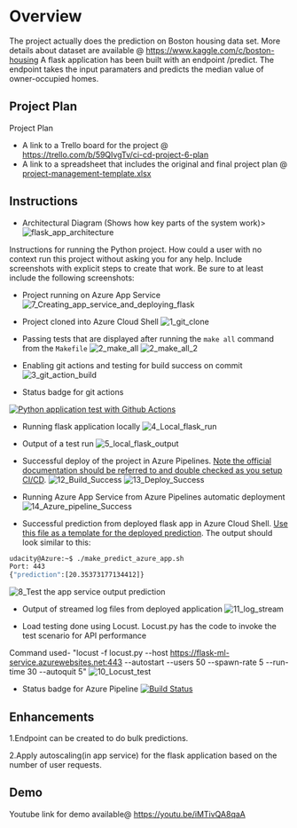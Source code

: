 # Overview

The project actually does the prediction on Boston housing data set. More details about dataset are available @ https://www.kaggle.com/c/boston-housing
A flask application has been built with an endpoint /predict. The endpoint takes the input paramaters and predicts the median value of owner-occupied homes.

## Project Plan
Project Plan

* A link to a Trello board for the project @ https://trello.com/b/59QIvgTv/ci-cd-project-6-plan
* A link to a spreadsheet that includes the original and final project plan @ [project-management-template.xlsx](https://github.com/navaneethsantharam/flask-ml-service-with-azuredevops/files/9641407/project-management-template.xlsx)

## Instructions

* Architectural Diagram (Shows how key parts of the system work)>
![flask_app_architecture](https://user-images.githubusercontent.com/108083391/192158289-25455529-6ac5-4cac-9b88-d28752b638de.jpg)


Instructions for running the Python project.  How could a user with no context run this project without asking you for any help.  Include screenshots with explicit steps to create that work. Be sure to at least include the following screenshots:

* Project running on Azure App Service
![7_Creating_app_service_and_deploying_flask](https://user-images.githubusercontent.com/108083391/192241707-f25ea326-393a-42a4-9dd7-3c04e42536b6.jpg)


* Project cloned into Azure Cloud Shell
![1_git_clone](https://user-images.githubusercontent.com/108083391/192231828-715571c7-5400-405f-bdec-d33e2c371f44.jpg)


* Passing tests that are displayed after running the `make all` command from the `Makefile`
![2_make_all](https://user-images.githubusercontent.com/108083391/192231926-70cdcd5b-cf50-43df-9ce6-4108b630e669.jpg)
![2_make_all_2](https://user-images.githubusercontent.com/108083391/192231951-7cc9aa21-8885-49d7-8f61-48c0ea8ca07c.jpg)


* Enabling git actions and testing for build success on commit
![3_git_action_build](https://user-images.githubusercontent.com/108083391/192235456-10606ba1-ffe7-4da1-916c-9e2e0164ed7a.jpg)


* Status badge for git actions


[![Python application test with Github Actions](https://github.com/navaneethsantharam/project6-CI-CD-Integration/actions/workflows/pythonapp.yml/badge.svg)](https://github.com/navaneethsantharam/project6-CI-CD-Integration/actions/workflows/pythonapp.yml)


* Running flask application locally
![4_Local_flask_run](https://user-images.githubusercontent.com/108083391/192236472-c55a82fc-ed27-4241-8d96-a06da3a6eb9f.jpg)


* Output of a test run
![5_local_flask_output](https://user-images.githubusercontent.com/108083391/192236493-77973093-ad0d-4c96-83d2-95450e1f5d5f.jpg)


* Successful deploy of the project in Azure Pipelines.  [Note the official documentation should be referred to and double checked as you setup CI/CD](https://docs.microsoft.com/en-us/azure/devops/pipelines/ecosystems/python-webapp?view=azure-devops).
![12_Build_Success](https://user-images.githubusercontent.com/108083391/192246469-13a218e0-c3b9-4ca6-9ecc-7eff6eb010de.jpg)
![13_Deploy_Success](https://user-images.githubusercontent.com/108083391/192246811-9095de20-854d-4a0e-8fb8-3a5cf7b78ed5.jpg)


* Running Azure App Service from Azure Pipelines automatic deployment
![14_Azure_pipeline_Success](https://user-images.githubusercontent.com/108083391/192246922-92ac3c05-02fe-45bf-a414-dfec2715d514.jpg)


* Successful prediction from deployed flask app in Azure Cloud Shell.  [Use this file as a template for the deployed prediction](https://github.com/udacity/nd082-Azure-Cloud-DevOps-Starter-Code/blob/master/C2-AgileDevelopmentwithAzure/project/starter_files/flask-sklearn/make_predict_azure_app.sh).
The output should look similar to this:
```bash
udacity@Azure:~$ ./make_predict_azure_app.sh
Port: 443
{"prediction":[20.35373177134412]}
```
![8_Test the app service output prediction](https://user-images.githubusercontent.com/108083391/192241636-3b238f59-db62-47cd-9141-405653609df4.jpg)


* Output of streamed log files from deployed application
![11_log_stream](https://user-images.githubusercontent.com/108083391/192245109-d57dc975-76c1-44e9-a1a7-339dfc65363f.jpg)


* Load testing done using Locust. Locust.py has the code to invoke the test scenario for API performance

Command used-
"locust -f locust.py --host https://flask-ml-service.azurewebsites.net:443 --autostart --users 50 --spawn-rate 5 --run-time 30 --autoquit 5"
![10_Locust_test](https://user-images.githubusercontent.com/108083391/192244695-d0bed286-a7e0-4c0c-9cf3-54e1726db61e.jpg)

* Status badge for Azure Pipeline
[![Build Status](https://dev.azure.com/odluser208915/Flask-ML-Deploy/_apis/build/status/navaneethsantharam.project6-CI-CD-Integration?branchName=main)](https://dev.azure.com/odluser208915/Flask-ML-Deploy/_build/latest?definitionId=1&branchName=main)

## Enhancements

1.Endpoint can be created to do bulk predictions.

2.Apply autoscaling(in app service) for the flask application based on the number of user requests.


## Demo 

Youtube link for demo available@ https://youtu.be/iMTivQA8qaA

